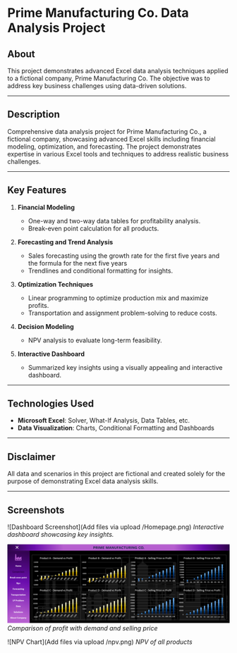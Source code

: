 # Prime Manufacturing Co. Data Analysis Project

## About
This project demonstrates advanced Excel data analysis techniques applied to a fictional company, Prime Manufacturing Co. The objective was to address key business challenges using data-driven solutions.

---

## Description
Comprehensive data analysis project for Prime Manufacturing Co., a fictional company, showcasing advanced Excel skills including financial modeling, optimization, and forecasting. The project demonstrates expertise in various Excel tools and techniques to address realistic business challenges.

---

## Key Features
1. **Financial Modeling**
   - One-way and two-way data tables for profitability analysis.
   - Break-even point calculation for all products.

2. **Forecasting and Trend Analysis**
   - Sales forecasting using the growth rate for the first five years and the formula for the next five years
   - Trendlines and conditional formatting for insights.

3. **Optimization Techniques**
   - Linear programming to optimize production mix and maximize profits.
   - Transportation and assignment problem-solving to reduce costs.

4. **Decision Modeling**
   - NPV analysis to evaluate long-term feasibility.

5. **Interactive Dashboard**
   - Summarized key insights using a visually appealing and interactive dashboard.

---

## Technologies Used
- **Microsoft Excel**: Solver, What-If Analysis, Data Tables, etc.
- **Data Visualization**: Charts, Conditional Formatting and Dashboards

---

## Disclaimer
All data and scenarios in this project are fictional and created solely for the purpose of demonstrating Excel data analysis skills.

---

## Screenshots
![Dashboard Screenshot](Add files via upload
/Homepage.png)
*Interactive dashboard showcasing key insights.*

![Comparison Charts](Comparison.png)
*Comparison of profit with demand and selling price*

![NPV Chart](Add files via upload
/npv.png)
*NPV of all products*
